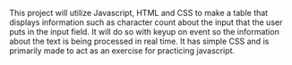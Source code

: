This project will utilize Javascript, HTML and CSS to make a table that displays information such as character count about the input that the user puts in the input field. It will do so with keyup on event so the information about the text is being processed in real time. It has simple CSS and is primarily made to act as an exercise for practicing javascript.
